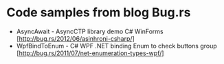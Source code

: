 Code samples from blog Bug.rs
=======

- AsyncAwait - AsyncCTP library demo C# WinForms [http://bug.rs/2012/06/asinhroni-csharp/]
- WpfBindToEnum - C# WPF .NET binding Enum to check buttons group [http://bug.rs/2011/07/net-enumeration-types-wpf/]
